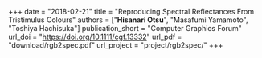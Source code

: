 +++
date = "2018-02-21"
title = "Reproducing Spectral Reflectances From Tristimulus Colours"
authors = ["**Hisanari Otsu**", "Masafumi Yamamoto", "Toshiya Hachisuka"]
publication_short = "Computer Graphics Forum"
url_doi = "https://doi.org/10.1111/cgf.13332"
url_pdf = "download/rgb2spec.pdf"
url_project = "project/rgb2spec/"
+++
